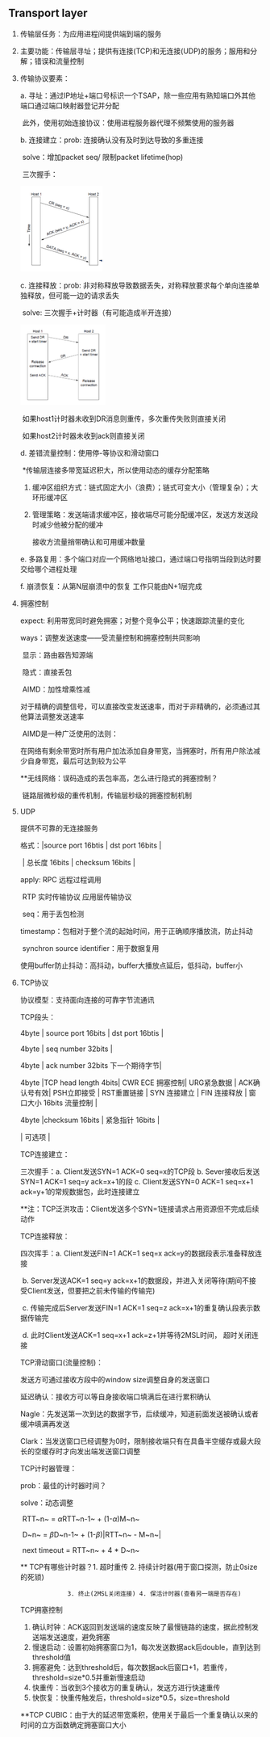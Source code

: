 ## Transport layer

1. 传输层任务：为应用进程间提供端到端的服务

2. 主要功能：传输层寻址；提供有连接(TCP)和无连接(UDP)的服务；服用和分解；错误和流量控制

3. 传输协议要素：

   a. 寻址：通过IP地址+端口号标识一个TSAP，除一些应用有熟知端口外其他端口通过端口映射器登记并分配

   ​	此外，使用初始连接协议：使用进程服务器代理不频繁使用的服务器

   b. 连接建立：prob: 连接确认没有及时到达导致的多重连接

   ​			solve：增加packet seq/ 限制packet lifetime(hop)

   ​			三次握手：

   <img src=".\images\image-20231224113058445.png" alt="image-20231224113058445" style="zoom:25%;" />

   c. 连接释放：prob: 非对称释放导致数据丢失，对称释放要求每个单向连接单独释放，但可能一边的请求丢失

   ​			solve: 三次握手+计时器（有可能造成半开连接）

   <img src=".\images\image-20231224123225372.png" alt="image-20231224123225372" style="zoom:25%;" />

   ​			如果host1计时器未收到DR消息则重传，多次重传失败则直接关闭

   ​			如果host2计时器未收到ack则直接关闭

   d. 差错流量控制：使用停-等协议和滑动窗口

   ​	*传输层连接多带宽延迟积大，所以使用动态的缓存分配策略

    1. 缓冲区组织方式：链式固定大小（浪费）；链式可变大小（管理复杂）；大环形缓冲区

    2. 管理策略：发送端请求缓冲区，接收端尽可能分配缓冲区，发送方发送段时减少他被分配的缓冲

       接收方流量捎带确认和可用缓冲数量

   e. 多路复用：多个端口对应一个网络地址接口，通过端口号指明当段到达时要交给哪个进程处理

   f. 崩溃恢复：从第N层崩溃中的恢复 工作只能由N+1层完成

4. 拥塞控制

   expect: 利用带宽同时避免拥塞；对整个竞争公平；快速跟踪流量的变化

   ways：调整发送速度——受流量控制和拥塞控制共同影响

   ​	显示：路由器告知源端 

   ​	隐式：直接丢包

   ​	AIMD：加性增乘性减

   ​		对于精确的调整信号，可以直接改变发送速率，而对于非精确的，必须通过其他算法调整发送速率

   ​		AIMD是一种广泛使用的法则：

   ​		在网络有剩余带宽时所有用户加法添加自身带宽，当拥塞时，所有用户除法减少自身带宽，最后可达到较为公平

   **无线网络：误码造成的丢包率高，怎么进行隐式的拥塞控制？

   ​	链路层微秒级的重传机制，传输层秒级的拥塞控制机制

5. UDP

   提供不可靠的无连接服务

   格式：|source port 16btis | dst port 16bits |

   ​	    | 总长度 16bits | checksum 16bits |

   apply: RPC 远程过程调用

   ​		RTP 实时传输协议 应用层传输协议

   ​		seq：用于丢包检测

   ​		timestamp：包相对于整个流的起始时间，用于正确顺序播放流，防止抖动

   ​		synchron source identifier：用于数据复用

   ​		使用buffer防止抖动：高抖动，buffer大播放点延后，低抖动，buffer小

6. TCP协议

   协议模型：支持面向连接的可靠字节流通讯

   

   TCP段头：

   4byte | source port 16bits | dst port 16btis |

   4byte | seq number 32bits |

   4byte | ack number 32bits 下一个期待字节|

   4byte |TCP head length 4bits| CWR ECE 拥塞控制| URG紧急数据 | ACK确认号有效| PSH立即接受 | RST重置链接 | SYN 连接建立 | FIN 连接释放 | 窗口大小 16bits 流量控制 |

   4byte |checksum 16bits | 紧急指针 16bits |

   | 可选项 |

   

   TCP连接建立：

   三次握手：a. Client发送SYN=1 ACK=0 seq=x的TCP段 b. Sever接收后发送SYN=1 ACK=1 seq=y ack=x+1的段 c. Client发送SYN=0 ACK=1 seq=x+1 ack=y+1的常规数据包，此时连接建立

   **注：TCP泛洪攻击：Client发送多个SYN=1连接请求占用资源但不完成后续动作

   TCP连接释放：

   四次挥手：a. Client发送FIN=1 ACK=1 seq=x ack=y的数据段表示准备释放连接

   ​		   b. Server发送ACK=1 seq=y ack=x+1的数据段，并进入关闭等待(期间不接受Client发送，但要把之前未传输的传输完)

   ​		c. 传输完成后Server发送FIN=1 ACK=1 seq=z ack=x+1的重复确认段表示数据传输完

   ​		d. 此时Client发送ACK=1 seq=x+1 ack=z+1并等待2MSL时间， 超时关闭连接

   TCP滑动窗口(流量控制)：

   发送方可通过接收方段中的window size调整自身的发送窗口

   延迟确认：接收方可以等自身接收端口填满后在进行累积确认

   Nagle：先发送第一次到达的数据字节，后续缓冲，知道前面发送被确认或者缓冲填满再发送

   Clark：当发送窗口已经调整为0时，限制接收端只有在具备半空缓存或最大段长的空缓存时才向发出端发送窗口调整

   

   TCP计时器管理：

   prob：最佳的计时器时间？

   solve：动态调整

   ​		RTT~n~ = $\alpha$RTT~n-1~ + (1-$\alpha$)M~n~

   ​		D~n~ = $\beta$D~n-1~ + (1-$\beta$)|RTT~n~ - M~n~|

   ​		next timeout = RTT~n~ + 4 * D~n~

   ** TCP有哪些计时器？1. 超时重传 2. 持续计时器(用于窗口探测，防止0size的死锁)

   					3. 终止(2MSL关闭连接) 4. 保活计时器(查看另一端是否存在)

   

   TCP拥塞控制

   1. 确认时钟：ACK返回到发送端的速度反映了最慢链路的速度，据此控制发送端发送速度，避免拥塞
   2. 慢速启动：设置初始拥塞窗口为1，每次发送数据ack后double，直到达到threshold值
   3. 拥塞避免：达到threshold后，每次数据ack后窗口+1，若重传，threshold=size*0.5并重新慢速启动
   4. 快重传：当收到3个接收方的重复确认，发送方进行快速重传
   5. 快恢复：快重传触发后，threshold=size*0.5，size=threshold

   **TCP CUBIC：由于大的延迟带宽乘积，使用关于最后一个重复确认以来的时间的立方函数确定拥塞窗口大小



